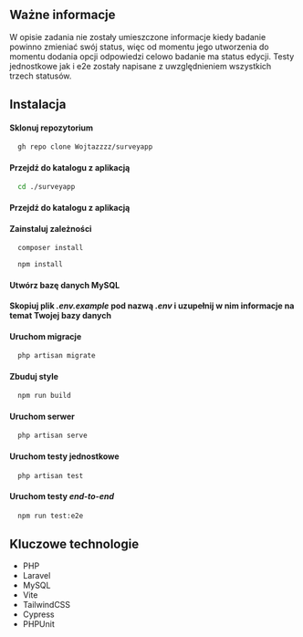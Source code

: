 ## Ważne informacje

W opisie zadania nie zostały umieszczone informacje kiedy badanie powinno zmieniać swój status, więc od momentu jego utworzenia do momentu dodania opcji odpowiedzi celowo badanie ma status edycji. Testy jednostkowe jak i e2e zostały napisane z uwzględnieniem wszystkich trzech statusów.

## Instalacja

#### Sklonuj repozytorium

```bash
  gh repo clone Wojtazzzz/surveyapp
```

#### Przejdź do katalogu z aplikacją

```bash
  cd ./surveyapp
```

#### Przejdź do katalogu z aplikacją

#### Zainstaluj zależności

```bash
  composer install
```
```bash
  npm install
```

#### Utwórz bazę danych MySQL
#### Skopiuj plik *.env.example* pod nazwą *.env* i uzupełnij w nim informacje na temat Twojej bazy danych

#### Uruchom migracje

```bash
  php artisan migrate
```

#### Zbuduj style

```bash
  npm run build
```

#### Uruchom serwer

```bash
  php artisan serve
```

#### Uruchom testy jednostkowe

```bash
  php artisan test
```

#### Uruchom testy _end-to-end_
```bash
  npm run test:e2e
```

## Kluczowe technologie

- PHP
- Laravel
- MySQL
- Vite
- TailwindCSS
- Cypress
- PHPUnit
